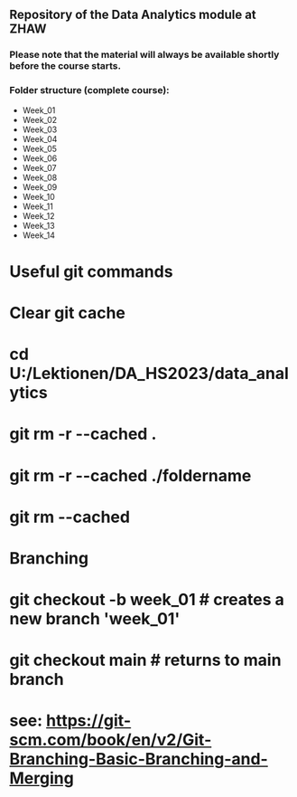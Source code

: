## Repository of the Data Analytics module at ZHAW
### Please note that the material will always be available shortly before the course starts.

### Folder structure (complete course):
- Week_01
- Week_02
- Week_03
- Week_04
- Week_05
- Week_06
- Week_07
- Week_08
- Week_09
- Week_10
- Week_11
- Week_12
- Week_13
- Week_14

# Useful git commands 

# Clear git cache
# cd U:/Lektionen/DA_HS2023/data_analytics
# git rm -r --cached .
# git rm -r --cached ./foldername
# git rm --cached <filename>

# Branching
# git checkout -b week_01  # creates a new branch 'week_01'
# git checkout main        # returns to main branch

# see: https://git-scm.com/book/en/v2/Git-Branching-Basic-Branching-and-Merging